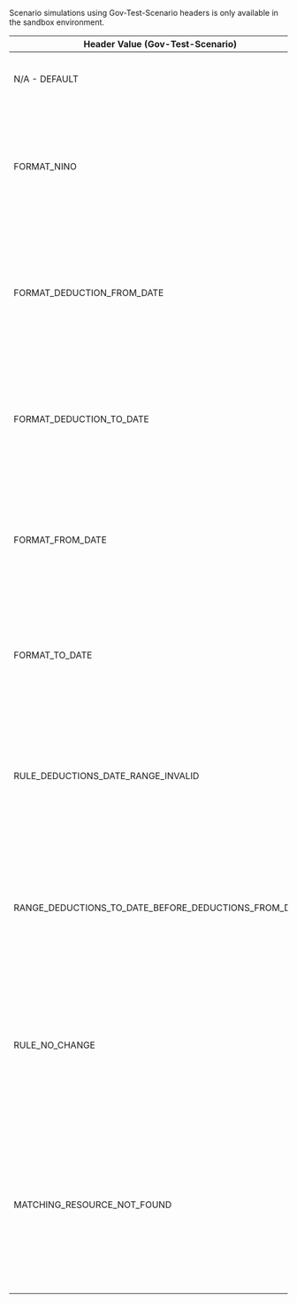 <p>Scenario simulations using Gov-Test-Scenario headers is only available in the sandbox environment.</p>
<table>
    <thead>
        <tr>
            <th>Header Value (Gov-Test-Scenario)</th>
            <th>Scenario</th>
        </tr>
    </thead>
    <tbody>
        <tr>
            <td><p>N/A - DEFAULT</p></td>
            <td><p>Simulate success response.</p></td>
        </tr>
        <tr>
            <td><p>FORMAT_NINO</p></td>
            <td><p>Simulate the scenario where the format of the supplied NINO field is not valid</p></td>
        </tr>
        <tr>
            <td><p>FORMAT_DEDUCTION_FROM_DATE</p></td>
            <td><p>Simulate the scenario where he deductions From date is not a valid ISO format date</p></td>
        </tr>
        <tr>
            <td><p>FORMAT_DEDUCTION_TO_DATE</p></td>
            <td><p>Simulate the scenario where the deductions To date is not a valid ISO format date</p></td>
        </tr>
        <tr>
            <td><p>FORMAT_FROM_DATE</p></td>
            <td><p>Simulate the scenario where the From date is not a valid ISO format date</p></td>
        </tr>
        <tr>
            <td><p>FORMAT_TO_DATE</p></td>
            <td><p>Simulate the scenario where the To date is not a valid ISO format date</p></td>
        </tr>
        <tr>
            <td><p>RULE_DEDUCTIONS_DATE_RANGE_INVALID</p></td>
            <td><p>Simulate the scenario where the deductions date range is longer than 366 or less than a day</p></td>
        </tr>
        <tr>
            <td><p>RANGE_DEDUCTIONS_TO_DATE_BEFORE_DEDUCTIONS_FROM_DATE</p></td>
            <td><p>Simulate the scenario where the deductions To date must be after the Deductions From date</p></td>
        </tr>                
        <tr>
            <td><p>RULE_NO_CHANGE</p></td>
            <td><p>Simulate the scenario where the deducted amount supplied is the same as the existing amount</p></td>
        </tr>                
        <tr>
            <td><p>MATCHING_RESOURCE_NOT_FOUND</p></td>
            <td><p>Simulate the scenario where The remote endpoint has indicated that no data can be found for the given period</p></td>
        </tr>
   </tbody>
</table>
